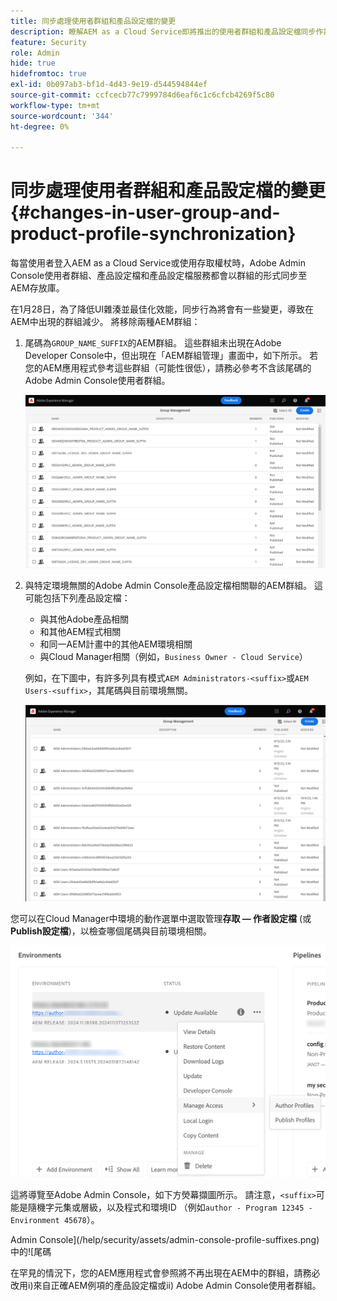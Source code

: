 ```yaml
---
title: 同步處理使用者群組和產品設定檔的變更
description: 瞭解AEM as a Cloud Service即將推出的使用者群組和產品設定檔同步作業中的變更
feature: Security
role: Admin
hide: true
hidefromtoc: true
exl-id: 0b097ab3-bf1d-4d43-9e19-d544594844ef
source-git-commit: ccfcecb77c7999784d6eaf6c1c6cfcb4269f5c80
workflow-type: tm+mt
source-wordcount: '344'
ht-degree: 0%

---
```


# 同步處理使用者群組和產品設定檔的變更 {#changes-in-user-group-and-product-profile-synchronization}

每當使用者登入AEM as a Cloud Service或使用存取權杖時，Adobe Admin Console使用者群組、產品設定檔和產品設定檔服務都會以群組的形式同步至AEM存放庫。

在1月28日，為了降低UI雜湊並最佳化效能，同步行為將會有一些變更，導致在AEM中出現的群組減少。 將移除兩種AEM群組：

1. 尾碼為`GROUP_NAME_SUFFIX`的AEM群組。 這些群組未出現在Adobe Developer Console中，但出現在「AEM群組管理」畫面中，如下所示。 若您的AEM應用程式參考這些群組（可能性很低），請務必參考不含該尾碼的Adobe Admin Console使用者群組。

   ![已移除群組1](/help/security/assets/removed-groups-1.png)

1. 與特定環境無關的Adobe Admin Console產品設定檔相關聯的AEM群組。 這可能包括下列產品設定檔：

   * 與其他Adobe產品相關
   * 和其他AEM程式相關
   * 和同一AEM計畫中的其他AEM環境相關
   * 與Cloud Manager相關（例如，`Business Owner - Cloud Service`）

   例如，在下圖中，有許多列具有模式`AEM Administrators-<suffix>`或`AEM Users-<suffix>`，其尾碼與目前環境無關。

   ![已移除群組2](/help/security/assets/removed-groups-2.png)

您可以在Cloud Manager中環境的動作選單中選取管理&#x200B;**存取 — 作者設定檔** (或&#x200B;**Publish設定檔**)，以檢查哪個尾碼與目前環境相關。

![檢查尾碼](/help/security/assets/suffix-check.png)

這將導覽至Adobe Admin Console，如下方熒幕擷圖所示。 請注意，`<suffix>`可能是隨機字元集或層級，以及程式和環境ID （例如`author - Program 12345 - Environment 45678`）。

Admin Console](/help/security/assets/admin-console-profile-suffixes.png)中的![尾碼

在罕見的情況下，您的AEM應用程式會參照將不再出現在AEM中的群組，請務必改用i)來自正確AEM例項的產品設定檔或ii) Adobe Admin Console使用者群組。

